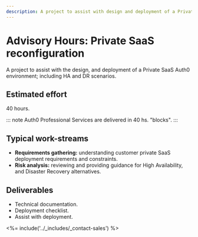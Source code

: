 ```yaml
---
description: A project to assist with design and deployment of a Private SaaS Auth0 environment.
---
```


# Advisory Hours: Private SaaS reconfiguration

A project to assist with the design, and deployment of a Private SaaS Auth0 environment; including HA and DR scenarios.

## Estimated effort

40 hours.

::: note
Auth0 Professional Services are delivered in 40 hs. "blocks".
:::

## Typical work-streams

* **Requirements gathering:** understanding customer private SaaS deployment requirements and constraints.
* **Risk analysis:** reviewing and providing guidance for High Availability, and Disaster Recovery alternatives.

## Deliverables

* Technical documentation.
* Deployment checklist.
* Assist with deployment.

<%= include('../_includes/_contact-sales') %>
